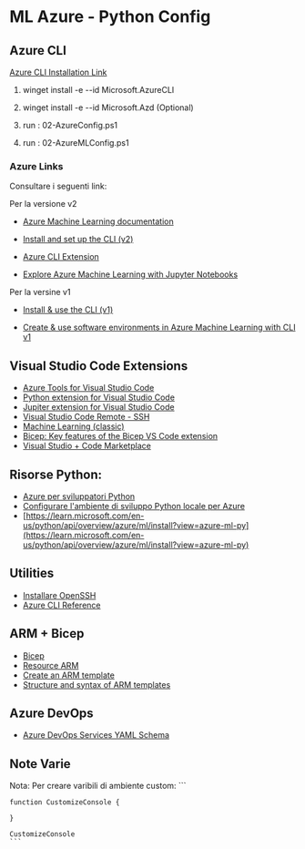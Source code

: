 # ML Azure - Python Config

## Azure CLI

[Azure CLI Installation Link](https://learn.microsoft.com/en-us/cli/azure/install-azure-cli)


1. winget install -e --id Microsoft.AzureCLI

2. winget install -e --id Microsoft.Azd       (Optional) 

3. run :  02-AzureConfig.ps1

4. run :  02-AzureMLConfig.ps1

### Azure Links

Consultare i seguenti link:

Per la versione v2
    
- [Azure Machine Learning documentation](https://learn.microsoft.com/en-us/azure/machine-learning/?view=azureml-api-2)

- [Install and set up the CLI (v2)](https://learn.microsoft.com/en-us/azure/machine-learning/how-to-configure-cli?view=azureml-api-2&tabs=public)

- [Azure CLI Extension](https://learn.microsoft.com/en-us/cli/azure/azure-cli-extensions-list)

- [Explore Azure Machine Learning with Jupyter Notebooks](https://learn.microsoft.com/en-us/azure/machine-learning/samples-notebooks?view=azureml-api-2)

Per la versine v1
- [Install & use the CLI (v1)](https://learn.microsoft.com/en-us/azure/machine-learning/reference-azure-machine-learning-cli?view=azureml-api-1&viewFallbackFrom=azureml-api-2)

- [Create & use software environments in Azure Machine Learning with CLI v1](https://learn.microsoft.com/en-us/azure/machine-learning/how-to-use-environments?view=azureml-api-1)


## Visual Studio Code Extensions

- [Azure Tools for Visual Studio Code](https://marketplace.visualstudio.com/items?itemName=ms-vscode.vscode-node-azure-pack)
- [Python extension for Visual Studio Code](https://marketplace.visualstudio.com/items?itemName=ms-python.python)
- [Jupiter extension for Visual Studio Code](https://marketplace.visualstudio.com/items?itemName=ms-toolsai.jupyter)
- [Visual Studio Code Remote - SSH](https://marketplace.visualstudio.com/items?itemName=ms-vscode-remote.remote-ssh)
- [Machine Learning (classic)](https://marketplace.visualstudio.com/items?itemName=ms-air-aiagility.vss-services-azureml)
- [Bicep: Key features of the Bicep VS Code extension](https://marketplace.visualstudio.com/items?itemName=ms-azuretools.vscode-bicep)
- [Visual Studio + Code Marketplace](https://marketplace.visualstudio.com/vs)

## Risorse Python:
- [Azure per sviluppatori Python](https://learn.microsoft.com/it-it/azure/developer/python/)
- [Configurare l'ambiente di sviluppo Python locale per Azure](https://learn.microsoft.com/it-it/azure/developer/python/configure-local-development-environment?tabs=windows%2Capt%2Ccmd)
- [https://learn.microsoft.com/en-us/python/api/overview/azure/ml/install?view=azure-ml-py](https://learn.microsoft.com/en-us/python/api/overview/azure/ml/install?view=azure-ml-py)


## Utilities

- [Installare OpenSSH](https://learn.microsoft.com/it-it/windows-server/administration/openssh/openssh_install_firstuse)
- [Azure CLI Reference](https://learn.microsoft.com/en-us/cli/azure/reference-index?view=azure-cli-latest)

## ARM + Bicep
- [Bicep](https://learn.microsoft.com/en-us/azure/azure-resource-manager/bicep/)
- [Resource ARM](https://learn.microsoft.com/en-us/azure/templates/)
- [Create an ARM template](https://learn.microsoft.com/en-us/azure/azure-resource-manager/templates/quickstart-create-templates-use-visual-studio-code?tabs=CLI)
- [Structure and syntax of ARM templates](https://learn.microsoft.com/en-us/azure/azure-resource-manager/templates/syntax)

## Azure DevOps
- [Azure DevOps Services YAML Schema](https://learn.microsoft.com/en-us/azure/devops/pipelines/yaml-schema/?view=azure-pipelines)


## Note Varie


Nota: Per creare varibili di ambiente custom:
    ```

    function CustomizeConsole {
        
    }

    CustomizeConsole
    ```









